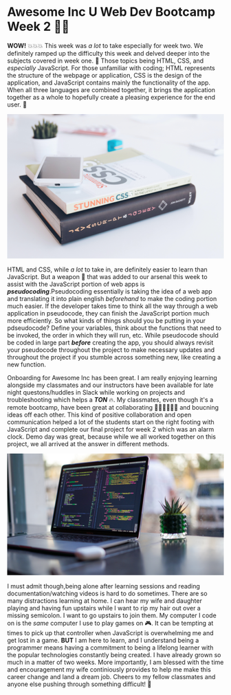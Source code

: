 # Awesome Inc U Web Dev Bootcamp Week 2 👨‍💻 #

**WOW!** 💥💥💥 This week was *a lot* to take especially for week two. We definitely ramped up the difficulty this week and delved deeper
into the subjects covered in week one. 💯 Those topics being HTML, CSS, and *especially* JavaScript. For those unfamiliar with coding; HTML
represents the structure of the webpage or application, CSS is the design of the application, and JavaScript contains mainly the functionality
of the app. When all three languages are combined together, it brings the application together as a whole to hopefully create a pleasing
experience for the end user. 💪

![A few books covering the subject of CSS and JavaScript](img/kobu-agency-ipARHaxETRk-unsplash.jpg)

HTML and CSS, while *a lot* to take in, are definitely easier to learn than JavaScript. But a weapon 🔫 that was added to our arsenal this week
to assist with the JavaScript portion of web apps is ***pseudocoding***.Pseudocoding essentially is taking the idea of a web app and 
translating it into plain english *beforehand* to make the coding portion much easier. If the developer takes time to think all the way through
a web application in pseudocode, they can finish the JavaScript portion much more efficiently. So what kinds of things should you be putting in
your pdseudocode? Define your variables, think about the functions that need to be invoked, the order in which they will run, etc. While 
pseudocode should be coded in large part ***before*** creating the app, you should always revisit your pseudocode throughout the project
to make necessary updates and throughout the project if you stumble across something new, like creating a new function. 

Onboarding for Awesome Inc has been great. I am really enjoying learning alongside my classmates and our instructors have been available for
late night questons/huddles in Slack while working on projects and troubleshooting which helps a ***TON*** 🔥. My classmates, even though
it's a remote bootcamp, have been great at collaborating 👨‍💻🧑‍💻👩‍💻 and boucning ideas off each other. This kind of positive collaboration and open communication
helped a lot of the students start on the right footing with JavaScript and complete our final project for week 2 which was an alarm clock. 
Demo day was great, because while we all worked together on this project, we all arrived at the answer in different methods. 

![A Laptop Displaying Some Code On It](img/james-harrison-vpOeXr5wmR4-unsplash.jpg)

I must admit though,being alone after learning sessions and reading documentation/watching videos is hard to do sometimes. There are so many distractions learning at home.
I can hear my wife and daughter playing and having fun upstairs while I want to rip my hair out over a missing semicolon. I want to go upstairs to join them.
My computer I code on is the *same* computer I use to play games on 🎮. It can be tempting at times to pick up that controller when JavaScript
is overwhelming me and get lost in a game. **BUT** I am here to learn, and I understand being a programmer means having a commitment to being
a lifelong learner with the popular technologies constantly being created. I have already grown so much in a matter of two weeks. More importantly, I am blessed with the time and encouragement my wife
continiously provides to help me make this career change and land a dream job. Cheers to my fellow classmates and anyone else pushing through something
difficult! 🥂

